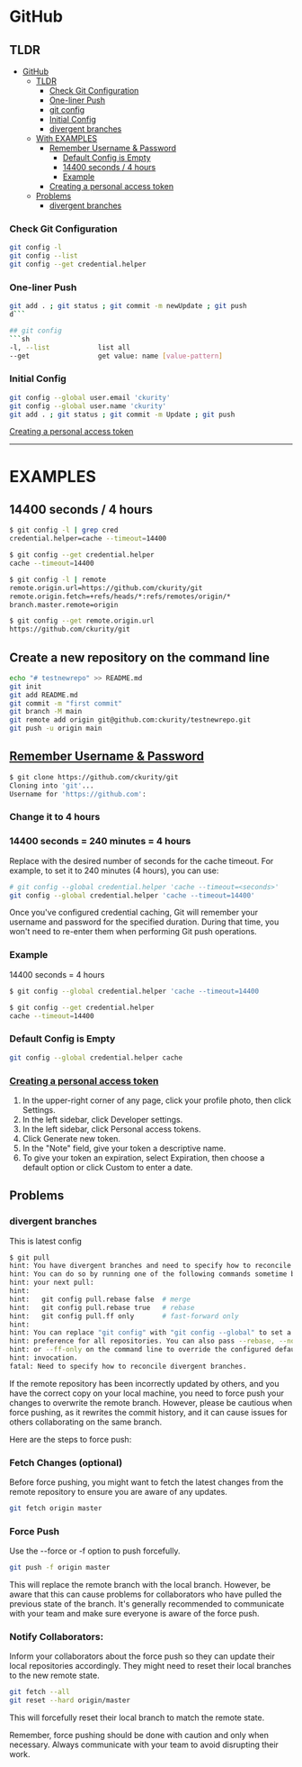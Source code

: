 # GitHub

## TLDR

- [GitHub](#github)
    - [TLDR](#tldr)
        - [Check Git Configuration](#check-git-configuration)
        - [One-liner Push](#one-liner-push)
        - [git config](#git-config)
        - [Initial Config](#initial-config)
        - [divergent branches](#divergent-branches)
    - [With EXAMPLES](#examples)
        - [Remember Username & Password](#remember-username--password)
            - [Default Config is Empty](#default-config-is-empty)
            - [14400 seconds / 4 hours](#14400-seconds--240-minutes--4-hours)
            - [Example](#example)
        - [Creating a personal access token](#creating-a-personal-access-token)
    - [Problems](#problems)
        - [divergent branches](#divergent-branches)

### Check Git Configuration
```sh
git config -l
git config --list
git config --get credential.helper
```

### One-liner Push
```sh
git add . ; git status ; git commit -m newUpdate ; git push
d```

## git config
```sh
-l, --list            list all
--get                 get value: name [value-pattern]
```

### Initial Config
```sh
git config --global user.email 'ckurity'
git config --global user.name 'ckurity'
git add . ; git status ; git commit -m Update ; git push
```

[Creating a personal access token](#creating-a-personal-access-token)

-----------------------------------------

# EXAMPLES

## 14400 seconds / 4 hours
```sh
$ git config -l | grep cred
credential.helper=cache --timeout=14400

$ git config --get credential.helper
cache --timeout=14400

$ git config -l | remote
remote.origin.url=https://github.com/ckurity/git
remote.origin.fetch=+refs/heads/*:refs/remotes/origin/*
branch.master.remote=origin

$ git config --get remote.origin.url 
https://github.com/ckurity/git
```

## Create a new repository on the command line
```sh
echo "# testnewrepo" >> README.md
git init
git add README.md
git commit -m "first commit"
git branch -M main
git remote add origin git@github.com:ckurity/testnewrepo.git
git push -u origin main
```

## [Remember Username & Password](#remember-username--password-1)
```sh
$ git clone https://github.com/ckurity/git
Cloning into 'git'...
Username for 'https://github.com':
```

### Change it to 4 hours
### 14400 seconds = 240 minutes = 4 hours
Replace <seconds> with the desired number of seconds for the cache timeout. For example, to set it to 240 minutes (4 hours), you can use:
```sh
# git config --global credential.helper 'cache --timeout=<seconds>'
git config --global credential.helper 'cache --timeout=14400'
```

Once you've configured credential caching, Git will remember your username and password for the specified duration. During that time, you won't need to re-enter them when performing Git push operations.

### Example
14400 seconds = 4 hours
```sh
$ git config --global credential.helper 'cache --timeout=14400
```

```sh
$ git config --get credential.helper
cache --timeout=14400
```

### Default Config is Empty
```sh
git config --global credential.helper cache
```

### [Creating a personal access token](https://docs.github.com/en/enterprise-server@3.6/authentication/keeping-your-account-and-data-secure/managing-your-personal-access-tokens)

1. In the upper-right corner of any page, click your profile photo, then click Settings.
2. In the left sidebar, click  Developer settings.
3. In the left sidebar, click Personal access tokens.
4. Click Generate new token.
5. In the "Note" field, give your token a descriptive name.
6. To give your token an expiration, select Expiration, then choose a default option or click Custom to enter a date.

## Problems

### divergent branches
This is latest config
```sh
$ git pull                                             
hint: You have divergent branches and need to specify how to reconcile them.
hint: You can do so by running one of the following commands sometime before                                                         
hint: your next pull:                                                                                                                
hint: 
hint:   git config pull.rebase false  # merge
hint:   git config pull.rebase true   # rebase
hint:   git config pull.ff only       # fast-forward only
hint: 
hint: You can replace "git config" with "git config --global" to set a default
hint: preference for all repositories. You can also pass --rebase, --no-rebase,
hint: or --ff-only on the command line to override the configured default per
hint: invocation.
fatal: Need to specify how to reconcile divergent branches.
```

If the remote repository has been incorrectly updated by others, and you have the correct copy on your local machine, you need to force push your changes to overwrite the remote branch. However, please be cautious when force pushing, as it rewrites the commit history, and it can cause issues for others collaborating on the same branch.

Here are the steps to force push:

### Fetch Changes (optional)
Before force pushing, you might want to fetch the latest changes from the remote repository to ensure you are aware of any updates.
```sh
git fetch origin master
```

### Force Push
Use the --force or -f option to push forcefully.
```sh
git push -f origin master
```

This will replace the remote branch with the local branch. However, be aware that this can cause problems for collaborators who have pulled the previous state of the branch. It's generally recommended to communicate with your team and make sure everyone is aware of the force push.

### Notify Collaborators:
Inform your collaborators about the force push so they can update their local repositories accordingly. They might need to reset their local branches to the new remote state.
```sh
git fetch --all
git reset --hard origin/master
```

This will forcefully reset their local branch to match the remote state.

Remember, force pushing should be done with caution and only when necessary. Always communicate with your team to avoid disrupting their work.
